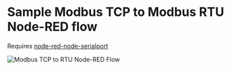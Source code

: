 # Sample Modbus TCP to Modbus RTU Node-RED flow

Requires [node-red-node-serialport](https://github.com/node-red/node-red-nodes/tree/master/io/serialport)

![Modbus TCP to RTU Node-RED Flow](https://github.com/ebabeshko/node-red-flows/assets/63898296/2e9830b2-4a02-47d6-b1c3-6cac8be10b36)
